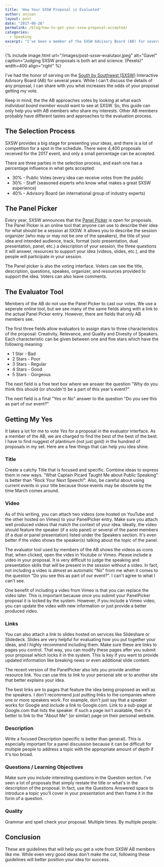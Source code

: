 ```yaml
---
title: 'How Your SXSW Proposal is Evaluated'
author: anjuan
layout: post
date: "2017-08-26"
permalink: /blog/how-to-get-your-sxsw-proposal-accepted/
categories:
  - Speaking
excerpt: "I've been a member of the SXSW Advisory Board (AB) for several years. As a member of the AB, I've reviewed hundreds of proposals submitted throug hthe PanelPicker interface. Here is my approach to deciding if I should vote for a proposal to be a part of SXSW."
---
```


{% include image.html url="/images/post-sxsw-evalutaor.jpeg" alt="Gavel" caption="Judging SXSW proposals is both art and science. (Pexels)" width=400 align="right" %}

I've had the honor of serving on the [South by Southwest (SXSW)](https://www.sxsw.com/) Interactive Advisory Board (AB) for several years. While I can't discuss the details of any proposal, I can share with you what increases the odds of your proposal getting my vote.

Keep in mind, the the AB approaches votes by looking at what each *individual board member* would want to see at SXSW. So, this guide can only help you with AB members who share my interests. Other AB members probably have different tastes and approaches to the evaluation process.

## The Selection Process

SXSW provides a big stage for presenting your ideas, and there is a lot of competition for a spot in the schedule. There were 4,400 proposals received for the 2017 event, and only a small percentage can be accepted. 

There are three parties in the selection process, and eash one has a percentage influence in what gets accepted:

* 30% - Public Votes (every idea can receive votes from the public
* 30% - Staff (seasoned experts who know what makes a great SXSW experience)
* 40% - Advisory Board (an international group of industry experts)

## The Panel Picker

Every year, SXSW announces that the [Panel Picker](panelpicker.sxsw.com) is open for proposals. The Panel Picker is an online tool that anyone can use to describe their idea for what should be a session at SXSW. It allows you to describe the session organizer (who may or may not be one of the speakers), the title of your idea and intended audience, track, format (solo presentation, dual presentation, panel, etc.) a description of your session, the three questions it will answer, resources to support your idea (videos, slides, etc.), and the people will participate in your session.

The Panel picker is also the voting interface. Voters can see the title, description, questions, speakes, organizer, and resources provided to support the idea. Voters can also leave comments.

## The Evaluator Tool

Members of the AB do not use the Panel Picker to cast our votes. We use a seperate online tool, but we see many of the same fields along with a link to the actual Panel Picker entry. However, there are fields that only AB members see.

The first three fields allow evaluators to assign stars to three characteristics of the proposal: Creativity, Relevance, and Quality and Divesity of Speakers. Each characteristic can be given between one and five stars which have the following meaning:

* 1 Star - Bad
* 2 Stars - Poor
* 3 Stars - Regular
* 4 Stars - Good
* 5 Stars - Gorgeous

The next field is a free text box where we answer the question "Why do you think this should (or shouldn't) be a part of this year's event?"

The next field is a final "Yes or No" answer to the question "Do you see this as part of our event?"

## Getting My Yes

It takes a lot for me to vote *Yes* for a proposal in the evaluator interface. As a member of the AB, we are charged to find the best of the best of the best. I have to find nuggest of plantinum (not just gold) in the hundred of proposals in my set. Here are a few things that can help you idea shine.

### Title

Create a catchy Title that is focused and specific. Combine ideas to express them in new ways. "What Captain Picard Taught Me about Public Speaking" is better than "Rock Your Next Speech!". Also, be careful about using current events in your title because those events may be obsolete by the time March comes around.


### Video

As of this writing, you can attach two videos (one hosted on YouTube and the other hosted on Vimeo) to your PanelPicker entry. Make sure you attach well produced videos that match the context of your idea. Ideally, the video should feature the speaker (if a solo panel) or several of the panel members (if a dual or panel presentation) listed under the Speakers section. It's even better if the video shows the speaker(s) talking about the topic of the panel.

The evaluator tool used by members of the AB shows the videos as icons that, when clicked, open the vides in Youtube or Vimeo. Please include a video in your proposal. It is very difficult to judge the speaking and presentation skills that will be present in the session without a video. In fact, not including a video is almost an automatic "No" from me when it comes to the question "Do you see this as part of our event?". I can't agree to what I can't see.

One benefit of including a video from Vimeo is that you can replace the video later. This is important because once you submit your PanelPicker proposal it is locked by the system. However, if you include a Vimeo video, you can update the video with new information or just provide a better produced video.

### Links

You can also attach a link to slides hosted on services like Slideshare or Slidedeck. Slides are very helpful for evaluating how you put together your ideas, and I highly recommend including them.  Make sure these are links to pages you control. That way, you can modify these pages after you submit your proposal which locks it in the system. This is key if you want to provide updated information like breaking news or even additional slide content.

The recent version of the PanelPicker also lets you provide another resource link. You can use this to link to your personal site or to another site that better explains your idea.

The best links are to pages that feature the idea being proposed as well as the speakers. I don't recommend just putting links to the companies where one or more speakers work. For example, don't just say that a speaker works for Google and include a link to Google.com. Link to a sub-page at Google.com that lists the speaker. If such a page isn't available, then it's better to link to the "About Me" (or similar) page on their personal website. 

### Description

Write a focused Description (specific is better than general). This is especially important for a panel discussion because it can be difficult for multiple people to address a topic with the appropriate amount of depth if it's too broad.

### Questions / Learning Objectives

Make sure you include interesting questions in the Question section. I've seen a lot of proposals that simply restate the title or what's in the description of the proposal. In fact, use the Questions Answered space to introduce a topic you'll cover in your presentation and then frame it in the form of a question. 

### Quality

Grammar and spell check your proposal. Multiple times. By multiple people.

## Conclusion

These are guidelines that will help you get a vote from SXSW AB members like me. While even very good ideas don't make the cut, following these guidelines will better position your idea for success.
